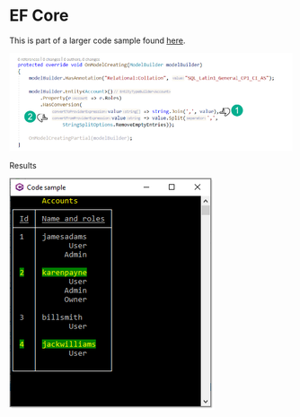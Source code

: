 ﻿# EF Core 

This is part of a larger code sample found [here](https://github.com/karenpayneoregon/ef-core-transforming).

![image](assets/HasConversion.png)

Results

![image](assets/Figure1.png)